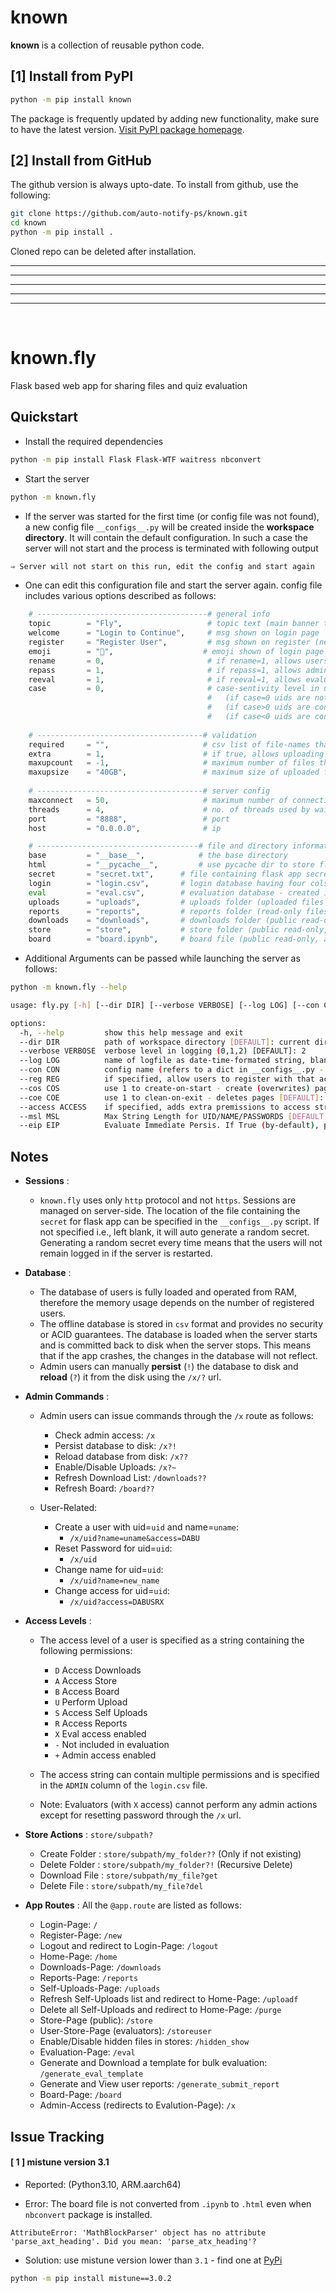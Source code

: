 
# known

**known** is a collection of reusable python code.

## [1] Install from PyPI

```bash
python -m pip install known
```
The package is frequently updated by adding new functionality, make sure to have the latest version.
[Visit PyPI package homepage](https://pypi.org/project/known).


## [2] Install from GitHub

The github version is always upto-date. To install from github, use the following:
```bash
git clone https://github.com/auto-notify-ps/known.git
cd known
python -m pip install .
```
Cloned repo can be deleted after installation.

---
---
---
---
---
<br>

# known.fly

Flask based web app for sharing files and quiz evaluation

## Quickstart

* Install the required dependencies

```bash
python -m pip install Flask Flask-WTF waitress nbconvert 
```

* Start the server

```bash
python -m known.fly
```

* If the server was started for the first time (or config file was not found), a new config file `__configs__.py` will be created inside the **workspace directory**. It will contain the default configuration. In such a case the server will not start and the process is terminated with following output

```bash
⇒ Server will not start on this run, edit the config and start again
```

* One can edit this configuration file and start the server again. config file includes various options described as follows:

```python
    # --------------------------------------# general info
    topic        = "Fly",                   # topic text (main banner text)
    welcome      = "Login to Continue",     # msg shown on login page
    register     = "Register User",         # msg shown on register (new-user) page
    emoji        = "🦋",                    # emoji shown of login page and seperates uid - name
    rename       = 0,                       # if rename=1, allows users to update their names when logging in
    repass       = 1,                       # if repass=1, allows admins and evaluators to reset passwords for users - should be enabled in only one session
    reeval       = 1,                       # if reeval=1, allows evaluators to reset evaluation
    case         = 0,                       # case-sentivity level in uid
                                            #   (if case=0 uids are not converted           when matching in database)
                                            #   (if case>0 uids are converted to upper-case when matching in database)
                                            #   (if case<0 uids are converted to lower-case when matching in database)
    
    # -------------------------------------# validation
    required     = "",                     # csv list of file-names that are required to be uploaded e.g., required = "a.pdf,b.png,c.exe" (keep blank to allow all file-names)
    extra        = 1,                      # if true, allows uploading extra file (other than required)
    maxupcount   = -1,                     # maximum number of files that can be uploaded by a user (keep -1 for no limit and 0 to disable uploading)
    maxupsize    = "40GB",                 # maximum size of uploaded file (html_body_size)
    
    # -------------------------------------# server config
    maxconnect   = 50,                     # maximum number of connections allowed to the server
    threads      = 4,                      # no. of threads used by waitress server
    port         = "8888",                 # port
    host         = "0.0.0.0",              # ip

    # ------------------------------------# file and directory information
    base         = "__base__",            # the base directory 
    html         = "__pycache__",         # use pycache dir to store flask html
    secret       = "secret.txt",      # file containing flask app secret (keep blank to generate random secret every time)
    login        = "login.csv",       # login database having four cols ADMIN, UID, NAME, PASS
    eval         = "eval.csv",        # evaluation database - created if not existing - reloads if exists
    uploads      = "uploads",         # uploads folder (uploaded files by users go here)
    reports      = "reports",         # reports folder (read-only files that are private to a user go here)
    downloads    = "downloads",       # downloads folder (public read-only access)
    store        = "store",           # store folder (public read-only, evaluators can upload and delete files)
    board        = "board.ipynb",     # board file (public read-only, a notebook displayed as a web-page)
```

* Additional Arguments can be passed while launching the server as follows:
```bash
python -m known.fly --help

usage: fly.py [-h] [--dir DIR] [--verbose VERBOSE] [--log LOG] [--con CON] [--reg REG] [--cos COS] [--coe COE] [--access ACCESS] [--msl MSL] [--eip EIP]

options:
  -h, --help         show this help message and exit
  --dir DIR          path of workspace directory [DEFAULT]: current diretory
  --verbose VERBOSE  verbose level in logging (0,1,2) [DEFAULT]: 2
  --log LOG          name of logfile as date-time-formated string, blank by default [Note: keep blank to disable logging]
  --con CON          config name (refers to a dict in __configs__.py - if not provided, uses 'default'
  --reg REG          if specified, allow users to register with that access string such as DABU or DABUS+
  --cos COS          use 1 to create-on-start - create (overwrites) pages [DEFAULT]: 1
  --coe COE          use 1 to clean-on-exit - deletes pages [DEFAULT]: 0
  --access ACCESS    if specified, adds extra premissions to access string for this session only
  --msl MSL          Max String Length for UID/NAME/PASSWORDS [DEFAULT]: 100
  --eip EIP          Evaluate Immediate Persis. If True (by-default), persist the eval-db after each single evaluation (eval-db in always persisted after update from template)
```

## Notes

* **Sessions** :
    * `known.fly` uses only `http` protocol and not `https`. Sessions are managed on server-side. The location of the file containing the `secret` for flask app can be specified in the `__configs__.py` script. If not specified i.e., left blank, it will auto generate a random secret. Generating a random secret every time means that the users will not remain logged in if the server is restarted.

* **Database** :
    * The database of users is fully loaded and operated from RAM, therefore the memory usage depends on the number of registered users.
    * The offline database is stored in `csv` format and provides no security or ACID guarantees. The database is loaded when the server starts and is committed back to disk when the server stops. This means that if the app crashes, the changes in the database will not reflect. 
    * Admin users can manually **persist** (`!`) the database to disk and **reload** (`?`) it from the disk using the `/x/?` url.

* **Admin Commands** :
    * Admin users can issue commands through the `/x` route as follows:
        * Check admin access:        `/x`
        * Persist database to disk:  `/x?!`
        * Reload database from disk: `/x??`
        * Enable/Disable Uploads:    `/x?~`
        * Refresh Download List:     `/downloads??`
        * Refresh Board:             `/board??`

    * User-Related: 

        * Create a user with uid=`uid` and name=`uname`: 
            * `/x/uid?name=uname&access=DABU`
        * Reset Password for uid=`uid`:
            * `/x/uid`
        * Change name for uid=`uid`:
            * `/x/uid?name=new_name`
        * Change access for uid=`uid`:
            * `/x/uid?access=DABUSRX`
        

* **Access Levels** :
    * The access level of a user is specified as a string containing the following permissions:
        * `D`   Access Downloads
        * `A`   Access Store
        * `B`   Access Board
        * `U`   Perform Upload
        * `S`   Access Self Uploads
        * `R`   Access Reports
        * `X`   Eval access enabled
        * `-`   Not included in evaluation
        * `+`   Admin access enabled
    * The access string can contain multiple permissions and is specified in the `ADMIN` column of the `login.csv` file.

    * Note: Evaluators (with `X` access) cannot perform any admin actions except for resetting password through the `/x` url.

* **Store Actions** : `store/subpath?`
    * Create Folder : `store/subpath/my_folder??` (Only if not existing)
    * Delete Folder : `store/subpath/my_folder?!` (Recursive Delete)
    * Download File : `store/subpath/my_file?get`
    * Delete File   : `store/subpath/my_file?del`


* **App Routes** : All the `@app.route` are listed as follows:
    * Login-Page: `/`
    * Register-Page: `/new`
    * Logout and redirect to Login-Page: `/logout`
    * Home-Page: `/home`
    * Downloads-Page: `/downloads`
    * Reports-Page: `/reports`
    * Self-Uploads-Page: `/uploads`
    * Refresh Self-Uploads list and redirect to Home-Page: `/uploadf`
    * Delete all Self-Uploads and redirect to Home-Page: `/purge`
    * Store-Page (public): `/store`
    * User-Store-Page (evaluators): `/storeuser`
    * Enable/Disable hidden files in stores: `/hidden_show`
    * Evaluation-Page: `/eval`
    * Generate and Download a template for bulk evaluation: `/generate_eval_template`
    * Generate and View user reports: `/generate_submit_report`
    * Board-Page: `/board`
    * Admin-Access (redirects to Evalution-Page): `/x`


## Issue Tracking

#### [ 1 ] mistune version 3.1

* Reported: (Python3.10, ARM.aarch64)

* Error: The board file is not converted from `.ipynb` to `.html` even when `nbconvert` package is installed. 
```
AttributeError: 'MathBlockParser' object has no attribute 'parse_axt_heading'. Did you mean: 'parse_atx_heading'?
```

* Solution: use mistune version lower than `3.1` - find one at [PyPi](https://pypi.org/project/mistune/#history)
```bash
python -m pip install mistune==3.0.2
```
